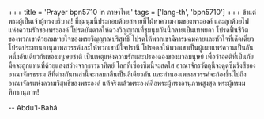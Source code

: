 +++
title = 'Prayer bpn5710 in ภาษาไทย'
tags = ['lang-th', 'bpn5710']
+++
ข้าแต่พระผู้เป็นเจ้าผู้ทรงบริบาล! ที่ชุมนุมนี้ประกอบด้วยสหายที่ใฝ่หาความงามของพระองค์ และลุกด้วยไฟแห่งความรักของพระองค์ โปรดบันดาลให้ดวงวิญญาณที่ชุมนุมกันนี้กลายเป็นเทพยดา โปรดฟื้นชีวิตของพวกเขาด้วยลมหายใจของพระวิญญาณบริสุทธิ์ โปรดให้พวกเขามีคารมคมคายและหัวใจที่เด็ดเดี่ยว โปรดประทานอานุภาพสวรรค์และให้พวกเขามีใจปรานี โปรดดลให้พวกเขาเป็นผู้เผยแพร่ความเป็นอันหนึ่งอันเดียวกันของมนุษยชาติ เป็นเหตุแห่งความรักและปรองดองของมวลมนุษย์ เพื่อว่าอคติที่เป็นภัยมืดจะถูกแทนที่ด้วยแสงสว่างจากธรรมาทิตย์ โลกที่เซื่องซึมนี้จะสดใส อาณาจักรวัตถุนี้จะดูดซึมรังสีของอาณาจักรธรรม สีที่ต่างกันเหล่านี้จะกลมกลืนเป็นสีเดียวกัน และทำนองเพลงสวรรค์จะก้องขึ้นไปถึงอาณาจักรแห่งความวิสุทธิ์ของพระองค์
	แท้จริงแล้วพระองค์คือพระผู้ทรงอานุภาพสูงสุด พระผู้ทรงมหิทธานุภาพ!

-- Abdu'l-Bahá

